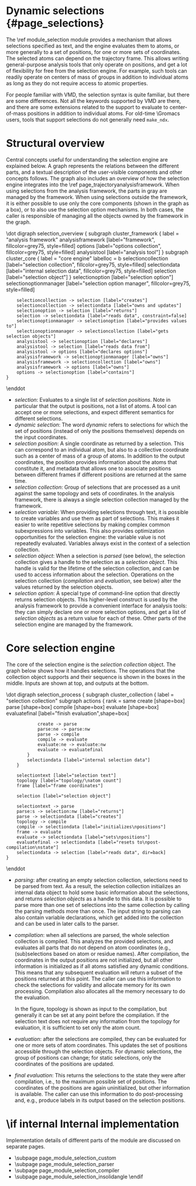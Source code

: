 Dynamic selections {#page_selections}
==================

The \ref module_selection module provides a mechanism that allows selections
specified as text, and the engine evaluates them to atoms, or more generally to
a set of positions, for one or more sets of coordinates.  The selected atoms
can depend on the trajectory frame.  This allows writing general-purpose
analysis tools that only operate on positions, and get a lot of flexibility for
free from the selection engine.  For example, such tools can readily operate on
centers of mass of groups in addition to individual atoms as long as they do
not require access to atomic properties.

For people familiar with VMD, the selection syntax is quite familiar, but there
are some differences.  Not all the keywords supported by VMD are there, and
there are some extensions related to the support to evaluate to center-of-mass
positions in addition to individual atoms.
For old-time \Gromacs users, tools that support selections do not generally
need `make_ndx`.

Structural overview
===================

Central concepts useful for understanding the selection engine are explained
below.  A graph represents the relations between the different parts, and a
textual description of the user-visible components and other concepts follows.
The graph also includes an overview of how the selection engine integrates into
the \ref page_trajectoryanalysisframework.  When using selections from the analysis
framework, the parts in gray are managed by the framework.
When using selections outside the framework, it is either possible to use only
the core components (shown in the graph as a box), or to also use the selection
option mechanisms.  In both cases, the caller is responsible of managing all
the objects owned by the framework in the graph.

\dot
    digraph selection_overview {
        subgraph cluster_framework {
            label = "analysis framework"
            analysisframework [label="framework", fillcolor=grey75, style=filled]
            options [label="options collection", fillcolor=grey75, style=filled]
            analysistool [label="analysis tool"]
        }
        subgraph cluster_core {
            label = "core engine"
            labelloc = b
            selectioncollection [label="selection collection", fillcolor=grey75, style=filled]
            selectiondata [label="internal selection data", fillcolor=grey75, style=filled]
            selection [label="selection object"]
        }
        selectionoption [label="selection option"]
        selectionoptionmanager [label="selection option manager", fillcolor=grey75, style=filled]

        selectioncollection -> selection [label="creates"]
        selectioncollection -> selectiondata [label="owns and updates"]
        selectionoption -> selection [label="returns"]
        selection -> selectiondata [label="reads data", constraint=false]
        selectionoptionmanager -> selectionoption [label="provides values to"]
        selectionoptionmanager -> selectioncollection [label="gets selection objects"]
        analysistool -> selectionoption [label="declares"]
        analysistool -> selection [label="reads data from"]
        analysistool -> options [label="declares options"]
        analysisframework -> selectionoptionmanager [label="owns"]
        analysisframework -> selectioncollection [label="owns"]
        analysisframework -> options [label="owns"]
        options -> selectionoption [label="contains"]
    }
\enddot

 - _selection_: Evaluates to a single list of _selection positions_.
   Note in particular that the output is positions, not a list of atoms.
   A tool can accept one or more selections, and expect different semantics for
   different selections.
 - _dynamic selection_: The word _dynamic_ refers to selections for which the
   set of positions (instead of only the positions themselves) depends on the
   input coordinates.
 - _selection position_: A single coordinate as returned by a selection.
   This can correspond to an individual atom, but also to a collective
   coordinate such as a center of mass of a group of atoms.
   In addition to the output coordinates, the position provides information
   about the atoms that constitute it, and metadata that allows one to
   associate positions between different frames if different positions
   are returned at the same time.
 - _selection collection_: Group of selections that are processed as a unit
   against the same topology and sets of coordinates.
   In the analysis framework, there is always a single selection collection
   managed by the framework.
 - _selection variable_: When providing selections through text, it is possible
   to create variables and use them as part of selections.  This makes it
   easier to write repetitive selections by making complex common
   subexpressions into variables.  This also provides optimization
   opportunities for the selection engine: the variable value is not repeatedly
   evaluated.  Variables always exist in the context of a selection collection.
 - _selection object_: When a selection is _parsed_ (see below), the selection
   collection gives a handle to the selection as a _selection object_.  This
   handle is valid for the lifetime of the selection collection, and can be
   used to access information about the selection.  Operations on the selection
   collection (_compilation_ and _evaluation_, see below) alter the values
   returned by the selection objects.
 - _selection option_: A special type of command-line option that directly
   returns selection objects.  This higher-level construct is used by the
   analysis framework to provide a convenient interface for analysis tools:
   they can simply declare one or more selection options, and get a list of
   _selection objects_ as a return value for each of these.  Other parts of the
   selection engine are managed by the framework.

Core selection engine
=====================

The core of the selection engine is the _selection collection_ object.
The graph below shows how it handles selections.  The operations that the
collection object supports and their sequence is shown in the boxes in the
middle.  Inputs are shown at top, and outputs at the bottom.

\dot
    digraph selection_process {
        subgraph cluster_collection {
            label = "selection collection"
            subgraph actions {
                rank = same
                create [shape=box]
                parse [shape=box]
                compile [shape=box]
                evaluate [shape=box]
                evaluatefinal [label="finish evaluation",shape=box]

                create -> parse
                parse:ne -> parse:nw
                parse -> compile
                compile -> evaluate
                evaluate:ne -> evaluate:nw
                evaluate -> evaluatefinal
            }
            selectiondata [label="internal selection data"]
        }

        selectiontext [label="selection text"]
        topology [label="topology/\natom count"]
        frame [label="frame coordinates"]

        selection [label="selection object"]

        selectiontext -> parse
        parse:s -> selection:nw [label="returns"]
        parse -> selectiondata [label="creates"]
        topology -> compile
        compile -> selectiondata [label="initializes\npositions"]
        frame -> evaluate
        evaluate -> selectiondata [label="sets\npositions"]
        evaluatefinal -> selectiondata [label="resets to\npost-compilation\nstate"]
        selectiondata -> selection [label="reads data", dir=back]
    }
\enddot

 - _parsing_: after creating an empty selection collection,
   selections need to be parsed from text.  As a result, the selection
   collection initializes an internal data object to hold some basic
   information about the selections, and returns _selection objects_ as a
   handle to this data.  It is possible to parse more than one set of
   selections into the same collection by calling the parsing methods more than
   once.  The input string to parsing can also contain variable declarations,
   which get added into the collection and can be used in later calls to the
   parser.

 - _compilation_: when all selections are parsed, the whole selection
   collection is compiled.  This analyzes the provided selections, and
   evaluates all parts that do not depend on atom coordinates (e.g.,
   (sub)selections based on atom or residue names).  After compilation,
   the coordinates in the output positions are not initialized, but all other
   information is initialized as if all atoms satisfied any dynamic conditions.
   This means that any subsequent evaluation will return a subset of the
   positions returned at this point.  The caller can use this information to
   check the selections for validity and allocate memory for its own
   processing.
   Compilation also allocates all the memory necessary to do the evaluation.

   In the figure, topology is shown as input to the compilation, but generally
   it can be set at any point before the compilation.  If the selection text
   does not require any information from the topology for evaluation, it is
   sufficient to set only the atom count.

 - _evaluation_: after the selections are compiled, they can be evaluated for
   one or more sets of atom coordinates.  This updates the set of positions
   accessible through the selection objects.  For dynamic selections, the group
   of positions can change; for static selections, only the coordinates of the
   positions are updated.

 - _final evaluation_: This returns the selections to the state they were after
   compilation, i.e., to the maximum possible set of positions.  The
   coordinates of the positions are again uninitialized, but other information
   is available.  The caller can use this information to do post-processing
   and, e.g., produce labels in its output based on the selection positions.

\if internal
Internal implementation
=======================

Implementation details of different parts of the module are discussed on
separate pages.

  - \subpage page_module_selection_custom
  - \subpage page_module_selection_parser
  - \subpage page_module_selection_compiler
  - \subpage page_module_selection_insolidangle
\endif
